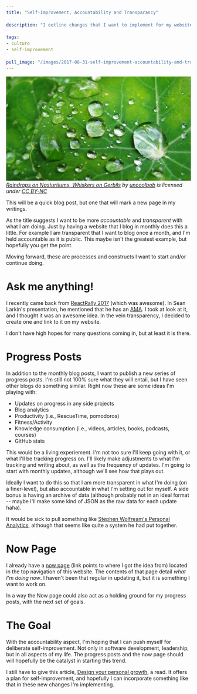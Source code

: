 ```yaml
---
title: "Self-Improvement, Accountability and Transparancy"

description: "I outline changes that I want to implement for my website that will help push forward with: Self-Improvement, Accountability and Transparency. I'll be using ideas like a Now page, AMA, and Progress Posts."

tags:
- culture
- self-improvement

pull_image: "/images/2017-08-31-self-improvement-accountability-and-transparancy/leaf.jpg"
---
```


![](/images/2017-08-31-self-improvement-accountability-and-transparancy/leaf.jpg)
_[Raindrops on Nasturtiums, Whiskers on Gerbils](https://flickr.com/photos/uncoolbob/14342874746 "Raindrops on Nasturtiums, Whiskers on Gerbils") by [uncoolbob](https://flickr.com/people/uncoolbob) is licensed under [CC BY-NC](https://creativecommons.org/licenses/by-nc/2.0/)_

This will be a quick blog post, but one that will mark a new page in my writings.

As the title suggests I want to be more _accountable_ and _transparent_ with what I am doing. Just by having a website that I blog in monthly does this a little. For example I am transparent that I want to blog once a month, and I'm held accountable as it is public. This maybe isn't the greatest example, but hopefully you get the point.

Moving forward, these are processes and constructs I want to start and/or continue doing.

# Ask me anything!

I recently came back from [ReactRally 2017](http://www.reactrally.com/) (which was awesome). In Sean Larkin's presentation, he mentioned that he has an [AMA](https://github.com/TheLarkInn/ama). I took at look at it, and I thought it was an awesome idea. In the vein transparency, I decided to create one and link to it on my website.

I don't have high hopes for many questions coming in, but at least it is there.

# Progress Posts

In addition to the monthly blog posts, I want to publish a new series of progress posts. I'm still not 100% sure what they will entail, but I have seen other blogs do something similar. Right now these are some ideas I'm playing with:

* Updates on progress in any side projects
* Blog analytics
* Productivity (i.e., RescueTime, pomodoros)
* Fitness/Activity
* Knowledge consumption (i.e., videos, articles, books, podcasts, courses)
* GitHub stats

This would be a living experiement. I'm not too sure I'll keep going with it, or what I'll be tracking progress on. I'll likely make adjustments to what I'm tracking and writing about, as well as the frequency of updates. I'm going to start with monthly updates, although we'll see how that plays out.

Ideally I want to do this so that I am more transparent in what I'm doing (on a finer-level), but also accountable in what I'm setting out for myself. A side bonus is having an archive of data (although probably not in an ideal format -- maybe I'll make some kind of JSON as the raw data for each update haha).

It would be sick to pull something like [Stephen Wolfream's Personal Analytics](http://blog.stephenwolfram.com/2012/03/the-personal-analytics-of-my-life/), although that seems like quite a system he had put together.

# Now Page

I already have a [now page](https://nownownow.com/about) (link points to where I got the idea from) located in the top navigation of this website. The contents of that page detail _what I'm doing now_. I haven't been that regular in updating it, but it is something I want to work on.

In a way the Now page could also act as a holding ground for my progress posts, with the next set of goals.

# The Goal

With the accountability aspect, I'm hoping that I can push myself for deliberate self-improvement. Not only in software development, leadership, but in all aspects of my life. The progress posts and the now page should will hopefully be the catalyst in starting this trend.

I still have to give this article, [Design your personal growth](https://medium.com/@lissalauren/design-your-personal-growth-831582b8524d), a read. It offers a plan for self-improvement, and hopefully I can incorporate something like that in these new changes I'm implementing.
